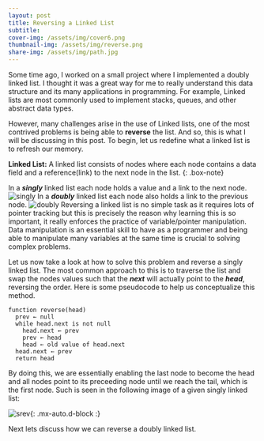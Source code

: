```yaml
---
layout: post
title: Reversing a Linked List
subtitle: 
cover-img: /assets/img/cover6.png
thumbnail-img: /assets/img/reverse.png
share-img: /assets/img/path.jpg
---
```

Some time ago, I worked on a small project where I implemented a doubly linked list. I thought it was a great way for me to really understand this data structure and its many applications in programming. For example, Linked lists are most commonly used to implement stacks, queues, and other abstract data types. 

However, many challenges arise in the use of Linked lists, one of the most contrived problems is being able to **reverse** the list. And so, this is what I will be discussing in this post. To begin, let us redefine what a linked list is to refresh our memory.

**Linked List:** A linked list consists of nodes where each node contains a data field and a reference(link) to the next node in the list.
{: .box-note}

In a ***singly*** linked list each node holds a value and a link to the next node.
![singly](https://media.geeksforgeeks.org/wp-content/cdn-uploads/gq/2013/03/Linkedlist.png)
In a ***doubly*** linked list each node also holds a link to the previous node.
![doubly](https://media.geeksforgeeks.org/wp-content/cdn-uploads/gq/2014/03/DLL1.png)
Reversing a linked list is no simple task as it requires lots of pointer tracking but this is precisely the reason why learning this is so important, it really enforces the practice of variable/pointer manipulation. Data manipulation is an essential skill to have as a programmer and being able to manipulate many variables at the same time is crucial to solving complex problems.

Let us now take a look at how to solve this problem and reverse a singly linked list. The most common approach to this is to traverse the list and swap the nodes values such that the ***next*** will actually point to the ***head***, reversing the order. Here is some pseudocode to help us conceptualize this method.
~~~
function reverse(head)
  prev ← null
  while head.next is not null
    head.next ← prev
    prev ← head
    head ← old value of head.next
  head.next ← prev
  return head
  ~~~
By doing this, we are essentially enabling the last node to become the head and all nodes point to its preceeding node until we reach the tail, which is the first node. Such is seen in the following image of a given singly linked list:

![srev](https://www.growingwiththeweb.com/images/2014/03/06/singly-linked-list.svg){: .mx-auto.d-block :}

Next lets discuss how we can reverse a doubly linked list.
